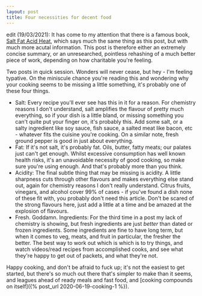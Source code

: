 ```yaml
---
layout: post
title: Four necessities for decent food
---
```

edit (19/03/2021): It has come to my attention that there is a famous book, [Salt Fat Acid Heat](https://www.saltfatacidheat.com/), which says much the same thing as this post, but with much more acutal information. This post is therefore either an extremely concise summary, or an unresearched, pointless rehashing of a much better piece of work, depending on how charitable you're feeling.

Two posts in quick session. Wonders will never cease, but hey - I'm feeling typative. On the miniscule chance you're reading this and wondering why your cooking seems to be missing a little something, it's probably one of these four things.

 - Salt: Every recipe you'll ever see has this in it for a reason. For chemistry reasons I don't understand, salt amplifies the flavour of pretty much everything, so if your dish is a little bland, or missing something you can't quite put your finger on, it's probably this. Add some salt, or a salty ingredient like soy sauce, fish sauce, a salted meat like bacon, etc - whatever fits the cuisine you're cooking. On a similar note, fresh ground pepper is good in just about everything.
 - Fat: If it's not salt, it's probably fat. Oils, butter, fatty meats; our palates just can't get enough. Whilst excessive consumption has well known health risks, it's an unavoidable necessity of good cooking, so make sure you're using enough. And that's probably more than you think.
 - Acidity: The final subtle thing that may be missing is acidity. A little sharpness cuts through other flavours and makes everything else stand out, again for chemistry reasons I don't really understand. Citrus fruits, vinegars, and alcohol cover 99% of cases - if you've found a dish none of these fit with, you probably don't need this article. Don't be scared of the strong flavours here, just add a little at a time and be amazed at the explosion of flavours.
 - Fresh. Goddamn. Ingredients: For the third time in a post my lack of chemistry is showing, but fresh ingredients are just _better_ than dated or frozen ingredients. Some ingredients are fine to have long term, but when it comes to veg, meats, and fruit in particular, the fresher the better. The best way to work out which is which is to try things, and watch videos/read recipes from accomplished cooks, and see what they're happy to get out of packets, and what they're not.

Happy cooking, and don't be afraid to fuck up; it's not the easiest to get started, but there's so much out there that's simpler to make than it seems, and leagues ahead of ready meals and fast food, and [cooking compounds on itself]({% post_url 2020-06-19-cooking-1 %}).
